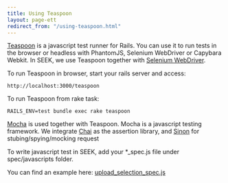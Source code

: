 ```yaml
---
title: Using Teaspoon
layout: page-ett
redirect_from: "/using-teaspoon.html"
---
```



[Teaspoon](https://github.com/modeset/teaspoon) is a javascript test runner for Rails. You can use it to run tests in the browser or headless with PhantomJS, Selenium WebDriver or Capybara Webkit.
In SEEK, we use Teaspoon together with [Selenium WebDriver](https://rubygems.org/gems/selenium-webdriver).
 
To run Teaspoon in browser, start your rails server and access:
    
    http://localhost:3000/teaspoon
    
To run Teaspoon from rake task:

    RAILS_ENV=test bundle exec rake teaspoon

    
[Mocha](https://mochajs.org/) is used together with Teaspoon. Mocha is a javascript testing framework.
We integrate [Chai](http://chaijs.com/api/assert/) as the assertion library, and [Sinon](http://sinonjs.org/) for stubing/spying/mocking request

To write javascript test in SEEK, add your *_spec.js file under spec/javascripts folder.

You can find an example here: [upload_selection_spec.js](https://github.com/seek4science/seek/blob/main/spec/javascripts/upload_selection_spec.js)

